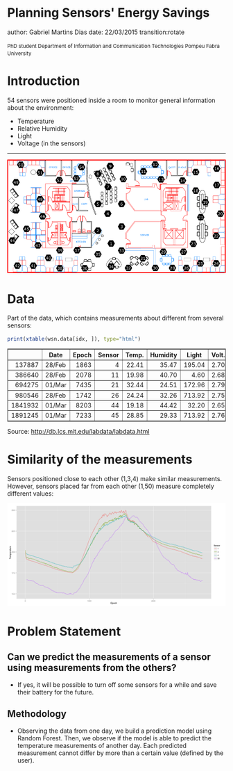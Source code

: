 Planning Sensors' Energy Savings
========================================================
author: Gabriel Martins Dias
date: 22/03/2015
transition:rotate

<small>
PhD student  
Department of Information and Communication Technologies  
Pompeu Fabra University
</small>



Introduction
========================================================

54 sensors were positioned inside a room to monitor 
general information about the environment:

- Temperature
- Relative Humidity
- Light
- Voltage (in the sensors)

***

![Laboratory with sensors](www/lab.png)

Data
========================================================

Part of the data, which contains measurements about different from several sensors:




```r
print(xtable(wsn.data[idx, ]), type="html")
```

<!-- html table generated in R 3.1.2 by xtable 1.7-4 package -->
<!-- Sun Mar 22 22:33:40 2015 -->
<table border=1>
<tr> <th>  </th> <th> Date </th> <th> Epoch </th> <th> Sensor </th> <th> Temp. </th> <th> Humidity </th> <th> Light </th> <th> Volt. </th>  </tr>
  <tr> <td align="right"> 137887 </td> <td> 28/Feb </td> <td align="right"> 1863 </td> <td align="right">   4 </td> <td align="right"> 22.41 </td> <td align="right"> 35.47 </td> <td align="right"> 195.04 </td> <td align="right"> 2.70 </td> </tr>
  <tr> <td align="right"> 386640 </td> <td> 28/Feb </td> <td align="right"> 2078 </td> <td align="right">  11 </td> <td align="right"> 19.98 </td> <td align="right"> 40.70 </td> <td align="right"> 4.60 </td> <td align="right"> 2.68 </td> </tr>
  <tr> <td align="right"> 694275 </td> <td> 01/Mar </td> <td align="right"> 7435 </td> <td align="right">  21 </td> <td align="right"> 32.44 </td> <td align="right"> 24.51 </td> <td align="right"> 172.96 </td> <td align="right"> 2.79 </td> </tr>
  <tr> <td align="right"> 980546 </td> <td> 28/Feb </td> <td align="right"> 1742 </td> <td align="right">  26 </td> <td align="right"> 24.24 </td> <td align="right"> 32.26 </td> <td align="right"> 713.92 </td> <td align="right"> 2.75 </td> </tr>
  <tr> <td align="right"> 1841932 </td> <td> 01/Mar </td> <td align="right"> 8203 </td> <td align="right">  44 </td> <td align="right"> 19.18 </td> <td align="right"> 44.42 </td> <td align="right"> 32.20 </td> <td align="right"> 2.65 </td> </tr>
  <tr> <td align="right"> 1891245 </td> <td> 01/Mar </td> <td align="right"> 7233 </td> <td align="right">  45 </td> <td align="right"> 28.85 </td> <td align="right"> 29.33 </td> <td align="right"> 713.92 </td> <td align="right"> 2.76 </td> </tr>
   </table>

Source: http://db.lcs.mit.edu/labdata/labdata.html

Similarity of the measurements
========================================================



Sensors positioned close to each other (1,3,4) make similar measurements. 
However, sensors placed far from each other (1,50) measure completely different values:

<img src="planning-savings-figure/unnamed-chunk-4-1.png" title="plot of chunk unnamed-chunk-4" alt="plot of chunk unnamed-chunk-4" width="1000px" />

Problem Statement
========================================================

## Can we predict the measurements of a sensor using measurements from the others?
 
- If yes, it will be possible to turn off some sensors for a while and save their battery for the future.

## Methodology

- Observing the data from one day, we build a prediction model using Random Forest. 
Then, we observe if the model is able to predict the temperature measurements of another day.
Each predicted measurement cannot differ by more than a certain value (defined by the user).


